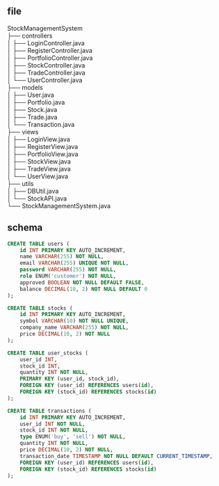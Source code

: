 ## file
StockManagementSystem  
├── controllers  
│   ├── LoginController.java  
│   ├── RegisterController.java  
│   ├── PortfolioController.java  
│   ├── StockController.java  
│   ├── TradeController.java  
│   └── UserController.java  
├── models  
│   ├── User.java  
│   ├── Portfolio.java  
│   ├── Stock.java  
│   ├── Trade.java  
│   └── Transaction.java  
├── views  
│   ├── LoginView.java  
│   ├── RegisterView.java  
│   ├── PortfolioView.java  
│   ├── StockView.java  
│   ├── TradeView.java  
│   └── UserView.java  
├── utils  
│   ├── DBUtil.java  
│   └── StockAPI.java  
└── StockManagementSystem.java  

## schema
```sql
CREATE TABLE users (
    id INT PRIMARY KEY AUTO_INCREMENT,
    name VARCHAR(255) NOT NULL,
    email VARCHAR(255) UNIQUE NOT NULL,
    password VARCHAR(255) NOT NULL,
    role ENUM('customer') NOT NULL,
    approved BOOLEAN NOT NULL DEFAULT FALSE,
    balance DECIMAL(10, 2) NOT NULL DEFAULT 0
);

CREATE TABLE stocks (
    id INT PRIMARY KEY AUTO_INCREMENT,
    symbol VARCHAR(10) NOT NULL UNIQUE,
    company_name VARCHAR(255) NOT NULL,
    price DECIMAL(10, 2) NOT NULL
);

CREATE TABLE user_stocks (
    user_id INT,
    stock_id INT,
    quantity INT NOT NULL,
    PRIMARY KEY (user_id, stock_id),
    FOREIGN KEY (user_id) REFERENCES users(id),
    FOREIGN KEY (stock_id) REFERENCES stocks(id)
);

CREATE TABLE transactions (
    id INT PRIMARY KEY AUTO_INCREMENT,
    user_id INT NOT NULL,
    stock_id INT NOT NULL,
    type ENUM('buy', 'sell') NOT NULL,
    quantity INT NOT NULL,
    price DECIMAL(10, 2) NOT NULL,
    transaction_date TIMESTAMP NOT NULL DEFAULT CURRENT_TIMESTAMP,
    FOREIGN KEY (user_id) REFERENCES users(id),
    FOREIGN KEY (stock_id) REFERENCES stocks(id)
);
```
